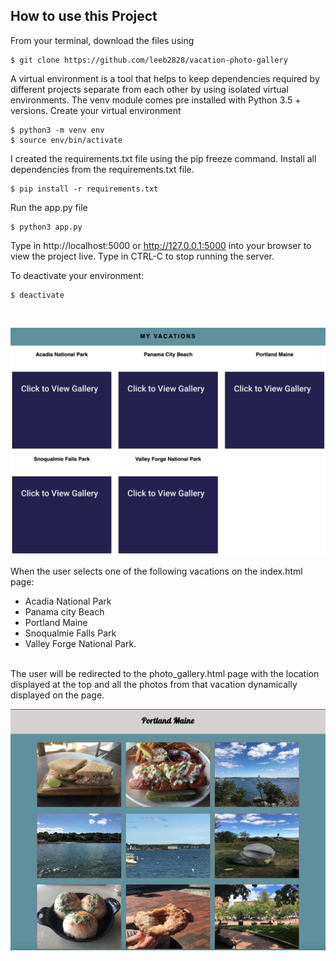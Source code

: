 ## How to use this Project
From your terminal, download the files using
```
$ git clone https://github.com/leeb2828/vacation-photo-gallery
```
A virtual environment is a tool that helps to keep dependencies required by
different projects separate from each other by using isolated virtual environments.
The venv module comes pre installed with Python 3.5 + versions.
Create your virtual environment
```
$ python3 -m venv env
$ source env/bin/activate
```
I created the requirements.txt file using the pip freeze command.
Install all dependencies from the requirements.txt file.
```
$ pip install -r requirements.txt
```
Run the app.py file
```
$ python3 app.py
```
Type in http://localhost:5000 or http://127.0.0.1:5000 into your browser to view the project live.
Type in CTRL-C to stop running the server.

To deactivate your environment:
```
$ deactivate
```
<br />

![Home Page Image](project_screenshots/homepage.png)

When the user selects one of the following vacations on the index.html page: 
- Acadia National Park 
- Panama city Beach 
- Portland Maine 
- Snoqualmie Falls Park 
- Valley Forge National Park. 
<br />
The user will be redirected to the photo_gallery.html page with the location displayed at the top and
all the photos from that vacation dynamically displayed on the page.

![Portland Maine photo gallery](project_screenshots/portland_maine_gallery.png)
